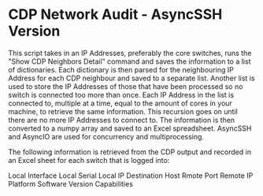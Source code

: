 # CDP Network Audit - AsyncSSH Version

This script takes in an IP Addresses, preferably the core switches, runs the "Show CDP Neighbors Detail" command and saves the information to a list of dictionaries.
Each dictionary is then parsed for the neighbouring IP Address for each CDP neighbour and saved to a separate list. Another list is used to store the IP Addresses of those that have been processed so no switch is connected too more than once.
Each IP Address in the list is connected to, multiple at a time, equal to the amount of cores in your machine, to retrieve the same information. This recursion goes on until there are no more IP Addresses to connect to.
The information is then converted to a numpy array and saved to an Excel spreadsheet.
AsyncSSH and AsyncIO are used for concurrency and multiprocessing.

The following information is retrieved from the CDP output and recorded in an Excel sheet for each switch that is logged into:

Local Interface
Local Serial
Local IP
Destination Host
Rmote Port
Remote IP
Platform
Software Version
Capabilities
